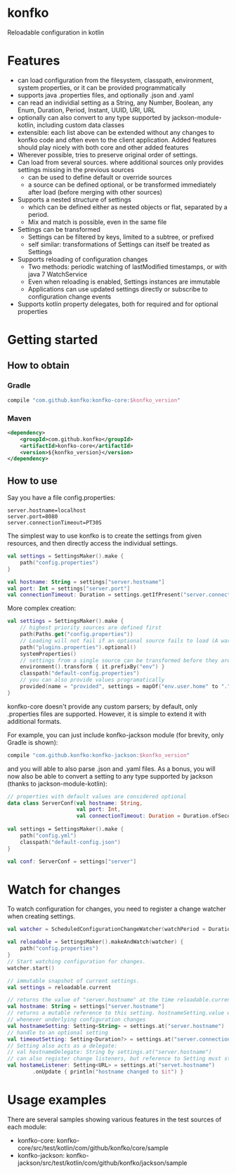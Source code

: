# konfko
Reloadable configuration in kotlin

# Features
* can load configuration from the filesystem, classpath, environment, system properties, or it can be provided programmatically
* supports java .properties files, and optionally .json and .yaml
* can read an individial setting as a String, any Number, Boolean, any Enum, Duration, Period, Instant, UUID, URI, URL
* optionally can also convert to any type supported by jackson-module-kotlin, including custom data classes
* extensible: each list above can be extended without any changes to konfko code and often even to the client application. Added features should play nicely with both core and other added features
* Wherever possible, tries to preserve original order of settings. 
* Can load from several sources. where additional sources only provides settings missing in the previous sources
    * can be used to define default or override sources
    * a source can be defined optional, or be transformed immediately after load (before merging with other sources) 
* Supports a nested structure of settings
    * which can be defined either as nested objects or flat, separated by a period. 
    * Mix and match is possible, even in the same file
* Settings can be transformed
    * Settings can be filtered by keys, limited to a subtree, or prefixed
    * self similar: transformations of Settings can itself be treated as Settings
* Supports reloading of configuration changes
    * Two methods: periodic watching of lastModified timestamps, or with java 7 WatchService
    * Even when reloading is enabled, Settings instances are immutable
    * Applications can use updated settings directly or subscribe to configuration change events
* Supports kotlin property delegates, both for required and for optional properties

# Getting started
 
## How to obtain
### Gradle
```gradle
compile "com.github.konfko:konfko-core:$konfko_version"
```

### Maven
```xml
<dependency>
    <groupId>com.github.konfko</groupId>
    <artifactId>konfko-core</artifactId>
    <version>${konfko_version}</version>
</dependency>
```


## How to use
Say you have a file config.properties:
```properties
server.hostname=localhost
server.port=8080
server.connectionTimeout=PT30S
```
The simplest way to use konfko is to create the settings from given resources, and then directly access the individual settings.

```kotlin
val settings = SettingsMaker().make {
    path("config.properties")
}

val hostname: String = settings["server.hostname"]
val port: Int = settings["server.port"]
val connectionTimeout: Duration = settings.getIfPresent("server.connectionTimeout") ?: Duration.ofSeconds(30)
```

More complex creation:
```kotlin
val settings = SettingsMaker().make {
    // highest priority sources are defined first
    path(Paths.get("config.properties"))
    // Loading will not fail if an optional source fails to load (A warning is written to log, but a custom handler is possible)
    path("plugins.properties").optional()
    systemProperties()
    // settings from a single source can be transformed before they are merged with others
    environment().transform { it.prefixBy("env") }
    classpath("default-config.properties")
    // you can also provide values programatically
    provided(name = "provided", settings = mapOf("env.user.home" to "."))
}
```

konfko-core doesn't provide any custom parsers; by default, only .properties files are supported. However, it is simple to extend it with additional formats. 

For example, you can just include konfko-jackson module (for brevity, only Gradle is shown):
```gradle
compile "com.github.konfko:konfko-jackson:$konfko_version"
```

and you will able to also parse .json and .yaml files. As a bonus, you will now also be able to convert a setting to any type supported by jackson (thanks to jackson-module-kotlin):
```kotlin
// properties with default values are considered optional
data class ServerConf(val hostname: String, 
                      val port: Int, 
                      val connectionTimeout: Duration = Duration.ofSeconds(60))
                      
val settings = SettingsMaker().make {
    path("config.yml")
    classpath("default-config.json")
}

val conf: ServerConf = settings["server"]
```

# Watch for changes
To watch configuration for changes, you need to register a change watcher when creating settings.
```kotlin
val watcher = ScheduledConfigurationChangeWatcher(watchPeriod = Duration.ofSeconds(1))

val reloadable = SettingsMaker().makeAndWatch(watcher) {
    path("config.properties")
}
// Start watching configuration for changes.
watcher.start() 

// immutable snapshot of current settings.
val settings = reloadable.current

// returns the value of "server.hostname" at the time reloadable.current was called
val hostname: String = settings["server.hostname"]
// returns a mutable reference to this setting. hostnameSetting.value will change 
// whenever underlying configuration changes
val hostnameSetting: Setting<String> = settings.at("server.hostname")
// handle to an optional setting
val timeoutSetting: Setting<Duration?> = settings.at("server.connectionTimeout").optional
// Setting also acts as a delegate:
// val hostnameDelegate: String by settings.at("server.hostname")
// can also register change listeners, but reference to Setting must still be kept
val hostameListener: Setting<URL> = settings.at("servet.hostname")
        .onUpdate { println("hostname changed to $it") }
```
# Usage examples
There are several samples showing various features in the test sources of each module:
* konfko-core: konfko-core/src/test/kotlin/com/github/konfko/core/sample
* konfko-jackson: konfko-jackson/src/test/kotlin/com/github/konfko/jackson/sample
